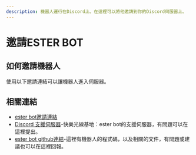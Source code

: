```yaml
---
description: 機器人運行在Discord上。在這裡可以將他邀請到你的Discord伺服器上。
---
```


# 邀請ESTER BOT

## 如何邀請機器人

使用以下邀請連結可以讓機器人進入伺服器。

## 相關連結

* [ester bot邀請連結](https://discord.com/api/oauth2/authorize?client\_id=951850646498336808\&permissions=1556694297825\&scope=bot%20applications.commands)
* [Discord 支援伺服器](https://discord.gg/hveXGk5Qmz)-快樂光線基地：ester bot的支援伺服器，有問題可以在這裡提出。
* [ester bot github連結](https://github.com/organic-san/ester-bot)-這裡有機器人的程式碼，以及相關的文件，有問題或建議也可以在這裡回報。
